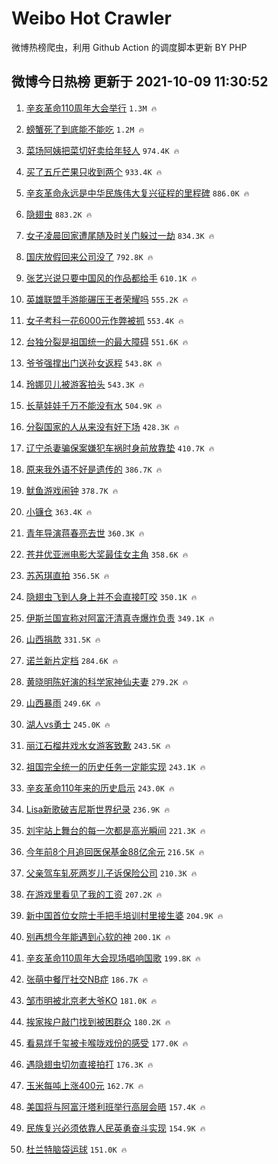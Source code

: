 # Weibo Hot Crawler 



微博热榜爬虫，利用 Github Action 的调度脚本更新 BY PHP 


## 微博今日热榜 更新于 2021-10-09 11:30:52 
1. [辛亥革命110周年大会举行](https://s.weibo.com/weibo?q=%23%E8%BE%9B%E4%BA%A5%E9%9D%A9%E5%91%BD110%E5%91%A8%E5%B9%B4%E5%A4%A7%E4%BC%9A%E4%B8%BE%E8%A1%8C%23&Refer=top) `1.3M 🔥` 

1. [螃蟹死了到底能不能吃](https://s.weibo.com/weibo?q=%23%E8%9E%83%E8%9F%B9%E6%AD%BB%E4%BA%86%E5%88%B0%E5%BA%95%E8%83%BD%E4%B8%8D%E8%83%BD%E5%90%83%23&Refer=top) `1.2M 🔥` 

1. [菜场阿姨把菜切好卖给年轻人](https://s.weibo.com/weibo?q=%23%E8%8F%9C%E5%9C%BA%E9%98%BF%E5%A7%A8%E6%8A%8A%E8%8F%9C%E5%88%87%E5%A5%BD%E5%8D%96%E7%BB%99%E5%B9%B4%E8%BD%BB%E4%BA%BA%23&Refer=top) `974.4K 🔥` 

1. [买了五斤芒果只收到两个](https://s.weibo.com/weibo?q=%23%E4%B9%B0%E4%BA%86%E4%BA%94%E6%96%A4%E8%8A%92%E6%9E%9C%E5%8F%AA%E6%94%B6%E5%88%B0%E4%B8%A4%E4%B8%AA%23&Refer=top) `933.4K 🔥` 

1. [辛亥革命永远是中华民族伟大复兴征程的里程碑](https://s.weibo.com/weibo?q=%23%E8%BE%9B%E4%BA%A5%E9%9D%A9%E5%91%BD%E6%B0%B8%E8%BF%9C%E6%98%AF%E4%B8%AD%E5%8D%8E%E6%B0%91%E6%97%8F%E4%BC%9F%E5%A4%A7%E5%A4%8D%E5%85%B4%E5%BE%81%E7%A8%8B%E7%9A%84%E9%87%8C%E7%A8%8B%E7%A2%91%23&Refer=top) `886.0K 🔥` 

1. [隐翅虫](https://s.weibo.com/weibo?q=%E9%9A%90%E7%BF%85%E8%99%AB&Refer=top) `883.2K 🔥` 

1. [女子凌晨回家遭尾随及时关门躲过一劫](https://s.weibo.com/weibo?q=%23%E5%A5%B3%E5%AD%90%E5%87%8C%E6%99%A8%E5%9B%9E%E5%AE%B6%E9%81%AD%E5%B0%BE%E9%9A%8F%E5%8F%8A%E6%97%B6%E5%85%B3%E9%97%A8%E8%BA%B2%E8%BF%87%E4%B8%80%E5%8A%AB%23&Refer=top) `834.3K 🔥` 

1. [国庆放假回来公司没了](https://s.weibo.com/weibo?q=%23%E5%9B%BD%E5%BA%86%E6%94%BE%E5%81%87%E5%9B%9E%E6%9D%A5%E5%85%AC%E5%8F%B8%E6%B2%A1%E4%BA%86%23&Refer=top) `792.8K 🔥` 

1. [张艺兴说只要中国风的作品都给手](https://s.weibo.com/weibo?q=%23%E5%BC%A0%E8%89%BA%E5%85%B4%E8%AF%B4%E5%8F%AA%E8%A6%81%E4%B8%AD%E5%9B%BD%E9%A3%8E%E7%9A%84%E4%BD%9C%E5%93%81%E9%83%BD%E7%BB%99%E6%89%8B%23&Refer=top) `610.1K 🔥` 

1. [英雄联盟手游能碾压王者荣耀吗](https://s.weibo.com/weibo?q=%23%E8%8B%B1%E9%9B%84%E8%81%94%E7%9B%9F%E6%89%8B%E6%B8%B8%E8%83%BD%E7%A2%BE%E5%8E%8B%E7%8E%8B%E8%80%85%E8%8D%A3%E8%80%80%E5%90%97%23&Refer=top) `555.2K 🔥` 

1. [女子考科一花6000元作弊被抓](https://s.weibo.com/weibo?q=%23%E5%A5%B3%E5%AD%90%E8%80%83%E7%A7%91%E4%B8%80%E8%8A%B16000%E5%85%83%E4%BD%9C%E5%BC%8A%E8%A2%AB%E6%8A%93%23&Refer=top) `553.4K 🔥` 

1. [台独分裂是祖国统一的最大障碍](https://s.weibo.com/weibo?q=%23%E5%8F%B0%E7%8B%AC%E5%88%86%E8%A3%82%E6%98%AF%E7%A5%96%E5%9B%BD%E7%BB%9F%E4%B8%80%E7%9A%84%E6%9C%80%E5%A4%A7%E9%9A%9C%E7%A2%8D%23&Refer=top) `551.6K 🔥` 

1. [爷爷强撑出门送孙女返程](https://s.weibo.com/weibo?q=%23%E7%88%B7%E7%88%B7%E5%BC%BA%E6%92%91%E5%87%BA%E9%97%A8%E9%80%81%E5%AD%99%E5%A5%B3%E8%BF%94%E7%A8%8B%23&Refer=top) `543.8K 🔥` 

1. [玲娜贝儿被游客拍头](https://s.weibo.com/weibo?q=%23%E7%8E%B2%E5%A8%9C%E8%B4%9D%E5%84%BF%E8%A2%AB%E6%B8%B8%E5%AE%A2%E6%8B%8D%E5%A4%B4%23&Refer=top) `543.3K 🔥` 

1. [长草娃娃千万不能没有水](https://s.weibo.com/weibo?q=%23%E9%95%BF%E8%8D%89%E5%A8%83%E5%A8%83%E5%8D%83%E4%B8%87%E4%B8%8D%E8%83%BD%E6%B2%A1%E6%9C%89%E6%B0%B4%23&Refer=top) `504.9K 🔥` 

1. [分裂国家的人从来没有好下场](https://s.weibo.com/weibo?q=%23%E5%88%86%E8%A3%82%E5%9B%BD%E5%AE%B6%E7%9A%84%E4%BA%BA%E4%BB%8E%E6%9D%A5%E6%B2%A1%E6%9C%89%E5%A5%BD%E4%B8%8B%E5%9C%BA%23&Refer=top) `428.3K 🔥` 

1. [辽宁杀妻骗保案嫌犯车祸时身前放靠垫](https://s.weibo.com/weibo?q=%23%E8%BE%BD%E5%AE%81%E6%9D%80%E5%A6%BB%E9%AA%97%E4%BF%9D%E6%A1%88%E5%AB%8C%E7%8A%AF%E8%BD%A6%E7%A5%B8%E6%97%B6%E8%BA%AB%E5%89%8D%E6%94%BE%E9%9D%A0%E5%9E%AB%23&Refer=top) `410.7K 🔥` 

1. [原来我外语不好是遗传的](https://s.weibo.com/weibo?q=%23%E5%8E%9F%E6%9D%A5%E6%88%91%E5%A4%96%E8%AF%AD%E4%B8%8D%E5%A5%BD%E6%98%AF%E9%81%97%E4%BC%A0%E7%9A%84%23&Refer=top) `386.7K 🔥` 

1. [鱿鱼游戏闹钟](https://s.weibo.com/weibo?q=%23%E9%B1%BF%E9%B1%BC%E6%B8%B8%E6%88%8F%E9%97%B9%E9%92%9F%23&Refer=top) `378.7K 🔥` 

1. [小镰仓](https://s.weibo.com/weibo?q=%E5%B0%8F%E9%95%B0%E4%BB%93&Refer=top) `363.4K 🔥` 

1. [青年导演蒋春亮去世](https://s.weibo.com/weibo?q=%23%E9%9D%92%E5%B9%B4%E5%AF%BC%E6%BC%94%E8%92%8B%E6%98%A5%E4%BA%AE%E5%8E%BB%E4%B8%96%23&Refer=top) `360.3K 🔥` 

1. [苍井优亚洲电影大奖最佳女主角](https://s.weibo.com/weibo?q=%23%E8%8B%8D%E4%BA%95%E4%BC%98%E4%BA%9A%E6%B4%B2%E7%94%B5%E5%BD%B1%E5%A4%A7%E5%A5%96%E6%9C%80%E4%BD%B3%E5%A5%B3%E4%B8%BB%E8%A7%92%23&Refer=top) `358.6K 🔥` 

1. [苏芮琪直拍](https://s.weibo.com/weibo?q=%E8%8B%8F%E8%8A%AE%E7%90%AA%E7%9B%B4%E6%8B%8D&Refer=top) `356.5K 🔥` 

1. [隐翅虫飞到人身上并不会直接叮咬](https://s.weibo.com/weibo?q=%23%E9%9A%90%E7%BF%85%E8%99%AB%E9%A3%9E%E5%88%B0%E4%BA%BA%E8%BA%AB%E4%B8%8A%E5%B9%B6%E4%B8%8D%E4%BC%9A%E7%9B%B4%E6%8E%A5%E5%8F%AE%E5%92%AC%23&Refer=top) `350.1K 🔥` 

1. [伊斯兰国宣称对阿富汗清真寺爆炸负责](https://s.weibo.com/weibo?q=%23%E4%BC%8A%E6%96%AF%E5%85%B0%E5%9B%BD%E5%AE%A3%E7%A7%B0%E5%AF%B9%E9%98%BF%E5%AF%8C%E6%B1%97%E6%B8%85%E7%9C%9F%E5%AF%BA%E7%88%86%E7%82%B8%E8%B4%9F%E8%B4%A3%23&Refer=top) `349.1K 🔥` 

1. [山西捐款](https://s.weibo.com/weibo?q=%E5%B1%B1%E8%A5%BF%E6%8D%90%E6%AC%BE&Refer=top) `331.5K 🔥` 

1. [诺兰新片定档](https://s.weibo.com/weibo?q=%23%E8%AF%BA%E5%85%B0%E6%96%B0%E7%89%87%E5%AE%9A%E6%A1%A3%23&Refer=top) `284.6K 🔥` 

1. [黄晓明陈好演的科学家神仙夫妻](https://s.weibo.com/weibo?q=%23%E9%BB%84%E6%99%93%E6%98%8E%E9%99%88%E5%A5%BD%E6%BC%94%E7%9A%84%E7%A7%91%E5%AD%A6%E5%AE%B6%E7%A5%9E%E4%BB%99%E5%A4%AB%E5%A6%BB%23&Refer=top) `279.2K 🔥` 

1. [山西暴雨](https://s.weibo.com/weibo?q=%23%E5%B1%B1%E8%A5%BF%E6%9A%B4%E9%9B%A8%23&Refer=top) `249.6K 🔥` 

1. [湖人vs勇士](https://s.weibo.com/weibo?q=%23%E6%B9%96%E4%BA%BAvs%E5%8B%87%E5%A3%AB%23&Refer=top) `245.0K 🔥` 

1. [丽江石榴井戏水女游客致歉](https://s.weibo.com/weibo?q=%23%E4%B8%BD%E6%B1%9F%E7%9F%B3%E6%A6%B4%E4%BA%95%E6%88%8F%E6%B0%B4%E5%A5%B3%E6%B8%B8%E5%AE%A2%E8%87%B4%E6%AD%89%23&Refer=top) `243.5K 🔥` 

1. [祖国完全统一的历史任务一定能实现](https://s.weibo.com/weibo?q=%23%E7%A5%96%E5%9B%BD%E5%AE%8C%E5%85%A8%E7%BB%9F%E4%B8%80%E7%9A%84%E5%8E%86%E5%8F%B2%E4%BB%BB%E5%8A%A1%E4%B8%80%E5%AE%9A%E8%83%BD%E5%AE%9E%E7%8E%B0%23&Refer=top) `243.1K 🔥` 

1. [辛亥革命110年来的历史启示](https://s.weibo.com/weibo?q=%23%E8%BE%9B%E4%BA%A5%E9%9D%A9%E5%91%BD110%E5%B9%B4%E6%9D%A5%E7%9A%84%E5%8E%86%E5%8F%B2%E5%90%AF%E7%A4%BA%23&Refer=top) `243.0K 🔥` 

1. [Lisa新歌破吉尼斯世界纪录](https://s.weibo.com/weibo?q=%23Lisa%E6%96%B0%E6%AD%8C%E7%A0%B4%E5%90%89%E5%B0%BC%E6%96%AF%E4%B8%96%E7%95%8C%E7%BA%AA%E5%BD%95%23&Refer=top) `236.9K 🔥` 

1. [刘宇站上舞台的每一次都是高光瞬间](https://s.weibo.com/weibo?q=%23%E5%88%98%E5%AE%87%E7%AB%99%E4%B8%8A%E8%88%9E%E5%8F%B0%E7%9A%84%E6%AF%8F%E4%B8%80%E6%AC%A1%E9%83%BD%E6%98%AF%E9%AB%98%E5%85%89%E7%9E%AC%E9%97%B4%23&Refer=top) `221.3K 🔥` 

1. [今年前8个月追回医保基金88亿余元](https://s.weibo.com/weibo?q=%E4%BB%8A%E5%B9%B4%E5%89%8D8%E4%B8%AA%E6%9C%88%E8%BF%BD%E5%9B%9E%E5%8C%BB%E4%BF%9D%E5%9F%BA%E9%87%9188%E4%BA%BF%E4%BD%99%E5%85%83&Refer=top) `216.5K 🔥` 

1. [父亲驾车轧死两岁儿子诉保险公司](https://s.weibo.com/weibo?q=%23%E7%88%B6%E4%BA%B2%E9%A9%BE%E8%BD%A6%E8%BD%A7%E6%AD%BB%E4%B8%A4%E5%B2%81%E5%84%BF%E5%AD%90%E8%AF%89%E4%BF%9D%E9%99%A9%E5%85%AC%E5%8F%B8%23&Refer=top) `210.3K 🔥` 

1. [在游戏里看见了我的工资](https://s.weibo.com/weibo?q=%23%E5%9C%A8%E6%B8%B8%E6%88%8F%E9%87%8C%E7%9C%8B%E8%A7%81%E4%BA%86%E6%88%91%E7%9A%84%E5%B7%A5%E8%B5%84%23&Refer=top) `207.2K 🔥` 

1. [新中国首位女院士手把手培训村里接生婆](https://s.weibo.com/weibo?q=%23%E6%96%B0%E4%B8%AD%E5%9B%BD%E9%A6%96%E4%BD%8D%E5%A5%B3%E9%99%A2%E5%A3%AB%E6%89%8B%E6%8A%8A%E6%89%8B%E5%9F%B9%E8%AE%AD%E6%9D%91%E9%87%8C%E6%8E%A5%E7%94%9F%E5%A9%86%23&Refer=top) `204.9K 🔥` 

1. [别再想今年能遇到心软的神](https://s.weibo.com/weibo?q=%23%E5%88%AB%E5%86%8D%E6%83%B3%E4%BB%8A%E5%B9%B4%E8%83%BD%E9%81%87%E5%88%B0%E5%BF%83%E8%BD%AF%E7%9A%84%E7%A5%9E%23&Refer=top) `200.1K 🔥` 

1. [辛亥革命110周年大会现场唱响国歌](https://s.weibo.com/weibo?q=%23%E8%BE%9B%E4%BA%A5%E9%9D%A9%E5%91%BD110%E5%91%A8%E5%B9%B4%E5%A4%A7%E4%BC%9A%E7%8E%B0%E5%9C%BA%E5%94%B1%E5%93%8D%E5%9B%BD%E6%AD%8C%23&Refer=top) `199.8K 🔥` 

1. [张萌中餐厅社交NB症](https://s.weibo.com/weibo?q=%23%E5%BC%A0%E8%90%8C%E4%B8%AD%E9%A4%90%E5%8E%85%E7%A4%BE%E4%BA%A4NB%E7%97%87%23&Refer=top) `186.7K 🔥` 

1. [邹市明被北京老大爷KO](https://s.weibo.com/weibo?q=%23%E9%82%B9%E5%B8%82%E6%98%8E%E8%A2%AB%E5%8C%97%E4%BA%AC%E8%80%81%E5%A4%A7%E7%88%B7KO%23&Refer=top) `181.0K 🔥` 

1. [挨家挨户敲门找到被困群众](https://s.weibo.com/weibo?q=%E6%8C%A8%E5%AE%B6%E6%8C%A8%E6%88%B7%E6%95%B2%E9%97%A8%E6%89%BE%E5%88%B0%E8%A2%AB%E5%9B%B0%E7%BE%A4%E4%BC%97&Refer=top) `180.2K 🔥` 

1. [看易烊千玺被卡喉咙戏份的感受](https://s.weibo.com/weibo?q=%23%E7%9C%8B%E6%98%93%E7%83%8A%E5%8D%83%E7%8E%BA%E8%A2%AB%E5%8D%A1%E5%96%89%E5%92%99%E6%88%8F%E4%BB%BD%E7%9A%84%E6%84%9F%E5%8F%97%23&Refer=top) `177.0K 🔥` 

1. [遇隐翅虫切勿直接拍打](https://s.weibo.com/weibo?q=%23%E9%81%87%E9%9A%90%E7%BF%85%E8%99%AB%E5%88%87%E5%8B%BF%E7%9B%B4%E6%8E%A5%E6%8B%8D%E6%89%93%23&Refer=top) `176.3K 🔥` 

1. [玉米每吨上涨400元](https://s.weibo.com/weibo?q=%23%E7%8E%89%E7%B1%B3%E6%AF%8F%E5%90%A8%E4%B8%8A%E6%B6%A8400%E5%85%83%23&Refer=top) `162.7K 🔥` 

1. [美国将与阿富汗塔利班举行高层会晤](https://s.weibo.com/weibo?q=%23%E7%BE%8E%E5%9B%BD%E5%B0%86%E4%B8%8E%E9%98%BF%E5%AF%8C%E6%B1%97%E5%A1%94%E5%88%A9%E7%8F%AD%E4%B8%BE%E8%A1%8C%E9%AB%98%E5%B1%82%E4%BC%9A%E6%99%A4%23&Refer=top) `157.4K 🔥` 

1. [民族复兴必须依靠人民英勇奋斗实现](https://s.weibo.com/weibo?q=%23%E6%B0%91%E6%97%8F%E5%A4%8D%E5%85%B4%E5%BF%85%E9%A1%BB%E4%BE%9D%E9%9D%A0%E4%BA%BA%E6%B0%91%E8%8B%B1%E5%8B%87%E5%A5%8B%E6%96%97%E5%AE%9E%E7%8E%B0%23&Refer=top) `154.9K 🔥` 

1. [杜兰特脑袋运球](https://s.weibo.com/weibo?q=%23%E6%9D%9C%E5%85%B0%E7%89%B9%E8%84%91%E8%A2%8B%E8%BF%90%E7%90%83%23&Refer=top) `151.0K 🔥` 


